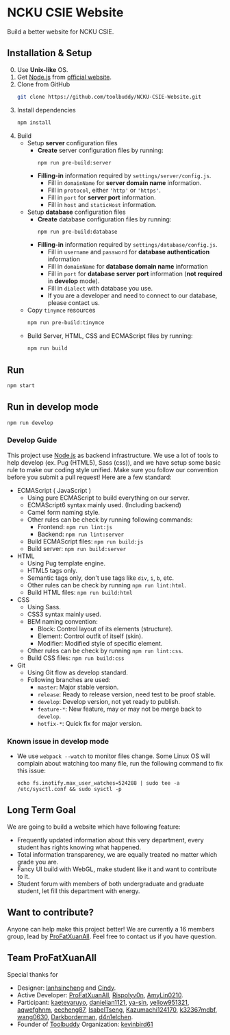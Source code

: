 # NCKU CSIE Website

Build a better website for NCKU CSIE.

## Installation & Setup

0. Use **Unix-like** OS.
1. Get [Node.js](https://nodejs.org/en/) from [official website](https://nodejs.org/en/).
2. Clone from GitHub
    ```sh
    git clone https://github.com/toolbuddy/NCKU-CSIE-Website.git
    ```
3. Install dependencies
    ```sh
    npm install
    ```
4. Build
    - Setup **server** configuration files
        - **Create** server configuration files by running:
            ```
            npm run pre-build:server
            ```
        - **Filling-in** information required by `settings/server/config.js`.
            - Fill in `domainName` for **server domain name** information.
            - Fill in `protocol`, either `'http'` or `'https'`.
            - Fill in `port` for **server port** information.
            - Fill in `host` and `staticHost` information.
    - Setup **database** configuration files
        - **Create** database configuration files by running:
            ```sh
            npm run pre-build:database
            ```
        - **Filling-in** information required by `settings/database/config.js`.
            - Fill in `username` and `password` for **database authentication** information
            - Fill in `domainName` for **database domain name** information
            - Fill in `port` for **database server port** information (**not required** in **develop** mode).
            - Fill in `dialect` with database you use.
            - If you are a developer and need to connect to our database, please contact us.
    - Copy `tinymce` resources
        ```sh
        npm run pre-build:tinymce
        ```
    - Build Server, HTML, CSS and ECMAScript files by running:
        ```sh
        npm run build
        ```

## Run

```sh
npm start
```

## Run in develop mode

```sh
npm run develop
```

### Develop Guide

This project use [Node.js](https://nodejs.org/en/) as backend infrastructure.
We use a lot of tools to help develop (ex. Pug (HTML5), Sass (css)), and we have setup some basic rule to make our coding style unified.
Make sure you follow our convention before you submit a pull request!
Here are a few standard:
- ECMAScript ( JavaScript )
    - Using pure ECMAScript to build everything on our server.
    - ECMAScript6 syntax mainly used. (Including backend)
    - Camel form naming style.
    - Other rules can be check by running following commands:
        - Frontend: `npm run lint:js`
        - Backend: `npm run lint:server`
    - Build ECMAScript files: `npm run build:js`
    - Build server: `npm run build:server`
- HTML
    - Using Pug template engine.
    - HTML5 tags only.
    - Semantic tags only, don't use tags like `div`, `i`, `b`, etc.
    - Other rules can be check by running `npm run lint:html`.
    - Build HTML files: `npm run build:html`
- CSS
    - Using Sass.
    - CSS3 syntax mainly used.
    - BEM naming convention:
        - Block: Control layout of its elements (structure).
        - Element: Control outfit of itself (skin).
        - Modifier: Modified style of specific element.
    - Other rules can be check by running `npm run lint:css`.
    - Build CSS files: `npm run build:css`
- Git
    - Using Git flow as develop standard.
    - Following branches are used:
        - `master`: Major stable version.
        - `release`: Ready to release version, need test to be proof stable.
        - `develop`: Develop version, not yet ready to publish.
        - `feature-*`: New feature, may or may not be merge back to `develop`.
        - `hotfix-*`: Quick fix for major version.

### Known issue in develop mode
- We use `webpack --watch` to monitor files change. Some Linux OS will complain about watching too many file, run the following command to fix this issue:
    ```
    echo fs.inotify.max_user_watches=524288 | sudo tee -a /etc/sysctl.conf && sudo sysctl -p
    ```

## Long Term Goal
We are going to build a website which have following feature:
- Frequently updated information about this very department, every student has rights knowing what happened.
- Total information transparency, we are equally treated no matter which grade you are.
- Fancy UI build with WebGL, make student like it and want to contribute to it.
- Student forum with members of both undergraduate and graduate student, let fill this department with energy.

## Want to contribute?
Anyone can help make this project better!
We are currently a 16 members group, lead by [ProFatXuanAll](https://github.com/ProFatXuanAll).
Feel free to contact us if you have question.

## Team ProFatXuanAll
Special thanks for
- Designer: [lanhsincheng](https://github.com/lanhsincheng) and [Cindy](https://www.facebook.com/cindy461022).
- Active Developer: [ProFatXuanAll](https://github.com/ProFatXuanAll), [Rispolyv0n](https://github.com/Rispolyv0n), [AmyLin0210](https://github.com/AmyLin0210).
- Participant: [kaeteyaruyo](https://github.com/kaeteyaruyo), [danielian1121](https://github.com/danielian1121), [ya-sin](https://github.com/ya-sin), [yellow951321](https://github.com/yellow951321), [aqwefghnm](https://github.com/aqwefghnm), [eecheng87](https://github.com/eecheng87), [IsabelTseng](https://github.com/IsabelTseng), [Kazumachi124170](https://github.com/Kazumachi124170), [k32367mdbf](https://github.com/k32367mdbf), [wang0630](https://github.com/wang0630), [Darkborderman](https://github.com/Darkborderman), [d4n1elchen](https://github.com/d4n1elchen).
- Founder of [Toolbuddy](https://github.com/toolbuddy) Organization: [kevinbird61](https://github.com/kevinbird61)
